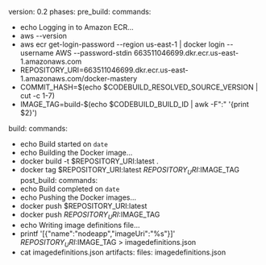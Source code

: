 version: 0.2
phases:
 pre_build:
 commands:
 - echo Logging in to Amazon ECR...
 - aws --version
 - aws ecr get-login-password --region us-east-1 | docker login --username AWS --password-stdin 663511046699.dkr.ecr.us-east-1.amazonaws.com
 - REPOSITORY_URI=663511046699.dkr.ecr.us-east-1.amazonaws.com/docker-mastery
 - COMMIT_HASH=$(echo $CODEBUILD_RESOLVED_SOURCE_VERSION | cut -c 1-7)
 - IMAGE_TAG=build-$(echo $CODEBUILD_BUILD_ID | awk -F":" '{print $2}')

build:
 commands:
 - echo Build started on `date`
 - echo Building the Docker image...
 - docker build -t $REPOSITORY_URI:latest .
 - docker tag $REPOSITORY_URI:latest $REPOSITORY_URI:$IMAGE_TAG
 post_build:
 commands:
 - echo Build completed on `date`
 - echo Pushing the Docker images...
 - docker push $REPOSITORY_URI:latest
 - docker push $REPOSITORY_URI:$IMAGE_TAG
 - echo Writing image definitions file...
 - printf '[{"name":"nodeapp","imageUri":"%s"}]' $REPOSITORY_URI:$IMAGE_TAG >
imagedefinitions.json
 - cat imagedefinitions.json
artifacts:
 files: imagedefinitions.json
